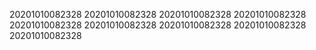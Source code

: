 20201010082328
20201010082328
20201010082328
20201010082328
20201010082328
20201010082328
20201010082328
20201010082328
20201010082328
